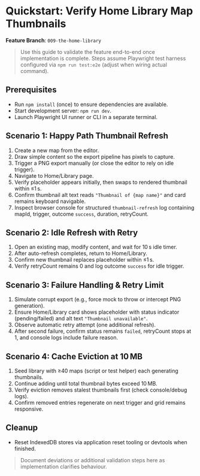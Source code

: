 # Quickstart: Verify Home Library Map Thumbnails

**Feature Branch**: `009-the-home-library`

> Use this guide to validate the feature end-to-end once implementation is complete. Steps assume Playwright test harness configured via `npm run test:e2e` (adjust when wiring actual command).

## Prerequisites
- Run `npm install` (once) to ensure dependencies are available.
- Start development server: `npm run dev`.
- Launch Playwright UI runner or CLI in a separate terminal.

## Scenario 1: Happy Path Thumbnail Refresh
1. Create a new map from the editor.
2. Draw simple content so the export pipeline has pixels to capture.
3. Trigger a PNG export manually (or close the editor to rely on idle trigger).
4. Navigate to Home/Library page.
5. Verify placeholder appears initially, then swaps to rendered thumbnail within ≤1 s.
6. Confirm thumbnail alt text reads `"Thumbnail of {map name}"` and card remains keyboard navigable.
7. Inspect browser console for structured `thumbnail-refresh` log containing mapId, trigger, outcome `success`, duration, retryCount.

## Scenario 2: Idle Refresh with Retry
1. Open an existing map, modify content, and wait for 10 s idle timer.
2. After auto-refresh completes, return to Home/Library.
3. Confirm new thumbnail replaces placeholder within ≤1 s.
4. Verify retryCount remains 0 and log outcome `success` for idle trigger.

## Scenario 3: Failure Handling & Retry Limit
1. Simulate corrupt export (e.g., force mock to throw or intercept PNG generation).
2. Ensure Home/Library card shows placeholder with status indicator (pending/failed) and alt text `"Thumbnail unavailable"`.
3. Observe automatic retry attempt (one additional refresh).
4. After second failure, confirm status remains `failed`, retryCount stops at 1, and console logs include failure reason.

## Scenario 4: Cache Eviction at 10 MB
1. Seed library with ≥40 maps (script or test helper) each generating thumbnails.
2. Continue adding until total thumbnail bytes exceed 10 MB.
3. Verify eviction removes stalest thumbnails first (check console/debug logs).
4. Confirm removed entries regenerate on next trigger and grid remains responsive.

## Cleanup
- Reset IndexedDB stores via application reset tooling or devtools when finished.

> Document deviations or additional validation steps here as implementation clarifies behaviour.
